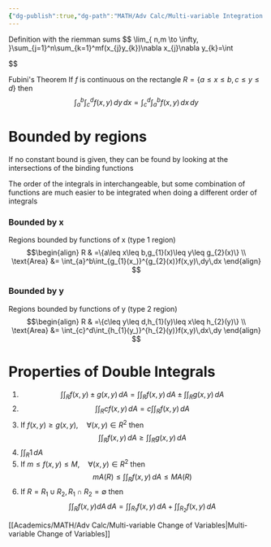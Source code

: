 ```yaml
---
{"dg-publish":true,"dg-path":"MATH/Adv Calc/Multi-variable Integration.md","permalink":"/math/adv-calc/multi-variable-integration/","created":"2024-11-11T12:52:18.895-05:00","updated":"2025-07-08T11:02:45.952-04:00"}
---
```




Definition with the riemman sums
$$
\lim_{ n,m \to \infty, }\sum_{j=1}^n\sum_{k=1}^mf(x_{j}y_{k})\nabla x_{j}\nabla y_{k}=\int

$$


Fubini's Theorem
If $f$ is continuous on the rectangle $R=\{a\leq x\leq b,c\leq y\leq d\}$ then
$$
\int_{a}^b \int_{c}^df(x,y) \,dy\,dx=\int_{c}^d \int_{a}^b f(x,y)\, dx\, dy
$$
# Bounded by regions
If no constant bound is given, they can be found by looking at the intersections of the binding functions

The order of the integrals in interchangeable, but some combination of functions are much easier to be integrated when doing a different order of integrals
### Bounded by x
Regions bounded by functions of x (type 1 region)
$$\begin{align}
R & =\{a\leq x\leq b,g_{1}(x)\leq y\leq g_{2}(x)\} \\
\text{Area} &= \int_{a}^b\int_{g_{1}(x_)}^{g_{2}(x)}f(x,y)\,dy\,dx
\end{align}
$$
### Bounded by y
Regions bounded by functions of y (type 2 region)
$$\begin{align}
R & =\{c\leq y\leq d,h_{1}(y)\leq x\leq h_{2}(y)\} \\
\text{Area} &= \int_{c}^d\int_{h_{1}(y_)}^{h_{2}(y)}f(x,y)\,dx\,dy
\end{align}
$$
# Properties of Double Integrals
1. $$\int \int _{R} f(x,y) \pm g(x,y)\, dA =  \int\int _{R}f(x,y) \, dA   \pm \int \int_{R} g(x,y) \, dA
$$
2. $$\int \int_{R}cf(x,y) \, dA = c \int \int_{R}f(x,y) \, dA  
$$
3. If $f(x,y)\geq g(x,y),\quad \forall(x,y) \in R^2$ then
$$\int \int_{R}f(x,y) \, dA \geq \int \int_{R}g(x,y) \, dA  
$$
4. $\int \int_{R} 1 \, dA$
5. If $m\leq f(x,y)\leq M, \quad\forall(x,y)\in R^2$ then
$$mA(R)\leq \int \int_{R}f(x,y) \, dA \leq MA(R) 
$$
6. If $R=R_{1}\cup R_{2},\, R_{1}\cap R_{2}=\emptyset$ then
$$
\int \int_{R}f(x,y)dA \, dA=\int \int_{R_{1}}f(x,y) \, dA +\int \int_{R_{2}}f(x,y) \, dA   
$$

[[Academics/MATH/Adv Calc/Multi-variable Change of Variables\|Multi-variable Change of Variables]]